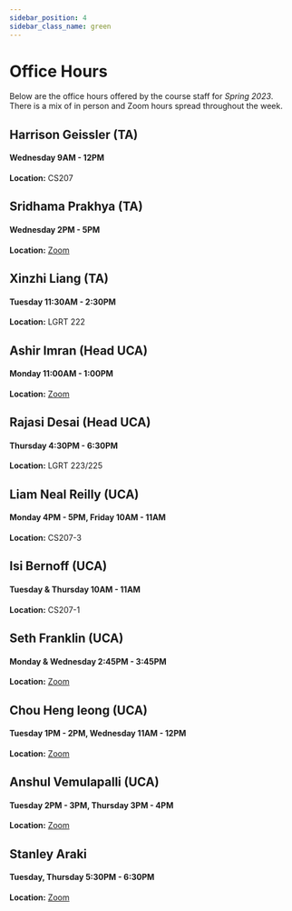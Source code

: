 ```yaml
---
sidebar_position: 4
sidebar_class_name: green
---
```


# Office Hours

Below are the office hours offered by the course staff for _Spring 2023_. There is a mix of in person and Zoom hours spread throughout the week.

## Harrison Geissler (TA)

#### Wednesday 9AM - 12PM

**Location:** CS207

## Sridhama Prakhya (TA)

#### Wednesday 2PM - 5PM

**Location:** [Zoom](https://umass-amherst.zoom.us/my/sridhama)

## Xinzhi Liang (TA)

#### Tuesday 11:30AM - 2:30PM

**Location:** LGRT 222

## Ashir Imran (Head UCA)

#### Monday 11:00AM - 1:00PM

**Location:** [Zoom](https://umass-amherst.zoom.us/j/96338814025)

## Rajasi Desai (Head UCA)

#### Thursday 4:30PM - 6:30PM

**Location:** LGRT 223/225

## Liam Neal Reilly (UCA)

#### Monday 4PM - 5PM, Friday 10AM - 11AM

**Location:** CS207-3

## Isi Bernoff (UCA)

#### Tuesday & Thursday 10AM - 11AM

**Location:** CS207-1

## Seth Franklin (UCA)

#### Monday & Wednesday 2:45PM - 3:45PM

**Location:** [Zoom](https://umass-amherst.zoom.us/my/seth.franklin)

## Chou Heng Ieong (UCA)

#### Tuesday 1PM - 2PM, Wednesday 11AM - 12PM

**Location:** [Zoom](https://umass-amherst.zoom.us/j/3352032138)

## Anshul Vemulapalli (UCA)

#### Tuesday 2PM - 3PM, Thursday 3PM - 4PM

**Location:** [Zoom]()

## Stanley Araki

#### Tuesday, Thursday 5:30PM - 6:30PM

**Location:** [Zoom](https://umass-amherst.zoom.us/j/4852443899)
